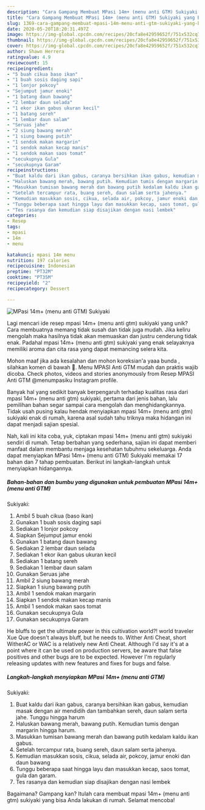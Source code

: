 ```yaml
---
description: "Cara Gampang Membuat MPasi 14m+ (menu anti GTM) Sukiyaki yang Bikin Ngiler"
title: "Cara Gampang Membuat MPasi 14m+ (menu anti GTM) Sukiyaki yang Bikin Ngiler"
slug: 1369-cara-gampang-membuat-mpasi-14m-menu-anti-gtm-sukiyaki-yang-bikin-ngiler
date: 2020-05-20T18:20:31.497Z
image: https://img-global.cpcdn.com/recipes/20cfa8e42959652f/751x532cq70/mpasi-14m-menu-anti-gtm-sukiyaki-foto-resep-utama.jpg
thumbnail: https://img-global.cpcdn.com/recipes/20cfa8e42959652f/751x532cq70/mpasi-14m-menu-anti-gtm-sukiyaki-foto-resep-utama.jpg
cover: https://img-global.cpcdn.com/recipes/20cfa8e42959652f/751x532cq70/mpasi-14m-menu-anti-gtm-sukiyaki-foto-resep-utama.jpg
author: Shawn Herrera
ratingvalue: 4.9
reviewcount: 15
recipeingredient:
- "5 buah cikua baso ikan"
- "1 buah sosis daging sapi"
- "1 lonjor pokcoy"
- "Sejumput jamur enoki"
- "1 batang daun bawang"
- "2 lembar daun selada"
- "1 ekor ikan gabus ukuran kecil"
- "1 batang sereh"
- "1 lembar daun salam"
- "Seruas jahe"
- "2 siung bawang merah"
- "1 siung bawang putih"
- "1 sendok makan margarin"
- "1 sendok makan kecap manis"
- "1 sendok makan saos tomat"
- "secukupnya Gula"
- "secukupnya Garam"
recipeinstructions:
- "Buat kaldu dari ikan gabus, caranya bersihkan ikan gabus, kemudian masak dengan air mendidih dan tambahkan sereh, daun salam serta jahe. Tunggu hingga harum"
- "Haluskan bawang merah, bawang putih. Kemudian tumis dengan margarin hingga harum."
- "Masukkan tumisan bawang merah dan bawang putih kedalam kaldu ikan gabus."
- "Setelah tercampur rata, buang sereh, daun salam serta jahenya."
- "Kemudian masukkan sosis, cikua, selada air, pokcoy, jamur enoki dan daun bawang"
- "Tunggu beberapa saat hingga layu dan masukkan kecap, saos tomat, gula dan garam."
- "Tes rasanya dan kemudian siap disajikan dengan nasi lembek"
categories:
- Resep
tags:
- mpasi
- 14m
- menu

katakunci: mpasi 14m menu 
nutrition: 197 calories
recipecuisine: Indonesian
preptime: "PT32M"
cooktime: "PT35M"
recipeyield: "2"
recipecategory: Dessert

---
```



![MPasi 14m+ (menu anti GTM)
Sukiyaki](https://img-global.cpcdn.com/recipes/20cfa8e42959652f/751x532cq70/mpasi-14m-menu-anti-gtm-sukiyaki-foto-resep-utama.jpg)

Lagi mencari ide resep mpasi 14m+ (menu anti gtm)
sukiyaki yang unik? Cara membuatnya memang tidak susah dan tidak juga mudah. Jika keliru mengolah maka hasilnya tidak akan memuaskan dan justru cenderung tidak enak. Padahal mpasi 14m+ (menu anti gtm)
sukiyaki yang enak selayaknya memiliki aroma dan cita rasa yang dapat memancing selera kita.

Mohon maaf jika ada kesalahan dan mohon koreksian&#39;a yaaa bunda , silahkan komen di bawah 🤗. Menu MPASI Anti GTM mudah dan praktis wajib dicoba. Check photos, videos and stories anonymously from Resep MPASI Anti GTM @menumpasiku Instagram profile.

Banyak hal yang sedikit banyak berpengaruh terhadap kualitas rasa dari mpasi 14m+ (menu anti gtm)
sukiyaki, pertama dari jenis bahan, lalu pemilihan bahan segar sampai cara mengolah dan menghidangkannya. Tidak usah pusing kalau hendak menyiapkan mpasi 14m+ (menu anti gtm)
sukiyaki enak di rumah, karena asal sudah tahu triknya maka hidangan ini dapat menjadi sajian spesial.


Nah, kali ini kita coba, yuk, ciptakan mpasi 14m+ (menu anti gtm)
sukiyaki sendiri di rumah. Tetap berbahan yang sederhana, sajian ini dapat memberi manfaat dalam membantu menjaga kesehatan tubuhmu sekeluarga. Anda dapat menyiapkan MPasi 14m+ (menu anti GTM)
Sukiyaki memakai 17 bahan dan 7 tahap pembuatan. Berikut ini langkah-langkah untuk menyiapkan hidangannya.

<!--inarticleads1-->

##### Bahan-bahan dan bumbu yang digunakan untuk pembuatan MPasi 14m+ (menu anti GTM)
Sukiyaki:

1. Ambil 5 buah cikua (baso ikan)
1. Gunakan 1 buah sosis daging sapi
1. Sediakan 1 lonjor pokcoy
1. Siapkan Sejumput jamur enoki
1. Gunakan 1 batang daun bawang
1. Sediakan 2 lembar daun selada
1. Sediakan 1 ekor ikan gabus ukuran kecil
1. Sediakan 1 batang sereh
1. Sediakan 1 lembar daun salam
1. Gunakan Seruas jahe
1. Ambil 2 siung bawang merah
1. Siapkan 1 siung bawang putih
1. Ambil 1 sendok makan margarin
1. Siapkan 1 sendok makan kecap manis
1. Ambil 1 sendok makan saos tomat
1. Gunakan secukupnya Gula
1. Gunakan secukupnya Garam


He bluffs to get the ultimate power in this cultivation world?! world traveler Xue Que doesn&#39;t always bluff, but he needs to. Wither Anti Cheat, short WitherAC or WAC is a relatively new Anti Cheat. Although I&#39;d say it&#39;s at a point where it can be used on production servers, be aware that false positives and other bugs are to be expected. However I&#39;m regularly releasing updates with new features and fixes for bugs and false. 

<!--inarticleads2-->

##### Langkah-langkah menyiapkan MPasi 14m+ (menu anti GTM)
Sukiyaki:

1. Buat kaldu dari ikan gabus, caranya bersihkan ikan gabus, kemudian masak dengan air mendidih dan tambahkan sereh, daun salam serta jahe. Tunggu hingga harum
1. Haluskan bawang merah, bawang putih. Kemudian tumis dengan margarin hingga harum.
1. Masukkan tumisan bawang merah dan bawang putih kedalam kaldu ikan gabus.
1. Setelah tercampur rata, buang sereh, daun salam serta jahenya.
1. Kemudian masukkan sosis, cikua, selada air, pokcoy, jamur enoki dan daun bawang
1. Tunggu beberapa saat hingga layu dan masukkan kecap, saos tomat, gula dan garam.
1. Tes rasanya dan kemudian siap disajikan dengan nasi lembek




Bagaimana? Gampang kan? Itulah cara membuat mpasi 14m+ (menu anti gtm)
sukiyaki yang bisa Anda lakukan di rumah. Selamat mencoba!
